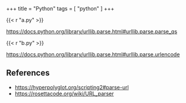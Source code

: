 +++
title = "Python"
tags = [ "python" ]
+++

{{< r "a.py" >}}

<https://docs.python.org/library/urllib.parse.html#urllib.parse.parse_qs>

{{< r "b.py" >}}

<https://docs.python.org/library/urllib.parse.html#urllib.parse.urlencode>

## References

- <https://hyperpolyglot.org/scripting2#parse-url>
- <https://rosettacode.org/wiki/URL_parser>
